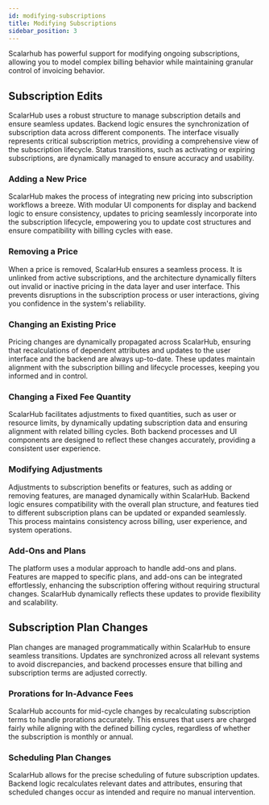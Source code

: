 ```yaml
---
id: modifying-subscriptions
title: Modifying Subscriptions
sidebar_position: 3
---
```


Scalarhub has powerful support for modifying ongoing subscriptions, allowing you to model complex billing behavior while maintaining granular control of invoicing behavior.

## Subscription Edits

ScalarHub uses a robust structure to manage subscription details and ensure seamless updates. Backend logic ensures the synchronization of subscription data across different components. The interface visually represents critical subscription metrics, providing a comprehensive view of the subscription lifecycle. Status transitions, such as activating or expiring subscriptions, are dynamically managed to ensure accuracy and usability.

### Adding a New Price

ScalarHub makes the process of integrating new pricing into subscription workflows a breeze. With modular UI components for display and backend logic to ensure consistency, updates to pricing seamlessly incorporate into the subscription lifecycle, empowering you to update cost structures and ensure compatibility with billing cycles with ease.

### Removing a Price

When a price is removed, ScalarHub ensures a seamless process. It is unlinked from active subscriptions, and the architecture dynamically filters out invalid or inactive pricing in the data layer and user interface. This prevents disruptions in the subscription process or user interactions, giving you confidence in the system's reliability.

### Changing an Existing Price

Pricing changes are dynamically propagated across ScalarHub, ensuring that recalculations of dependent attributes and updates to the user interface and the backend are always up-to-date. These updates maintain alignment with the subscription billing and lifecycle processes, keeping you informed and in control.

### Changing a Fixed Fee Quantity

ScalarHub facilitates adjustments to fixed quantities, such as user or resource limits, by dynamically updating subscription data and ensuring alignment with related billing cycles. Both backend processes and UI components are designed to reflect these changes accurately, providing a consistent user experience.

### Modifying Adjustments

Adjustments to subscription benefits or features, such as adding or removing features, are managed dynamically within ScalarHub. Backend logic ensures compatibility with the overall plan structure, and features tied to different subscription plans can be updated or expanded seamlessly. This process maintains consistency across billing, user experience, and system operations.

### Add-Ons and Plans

The platform uses a modular approach to handle add-ons and plans. Features are mapped to specific plans, and add-ons can be integrated effortlessly, enhancing the subscription offering without requiring structural changes. ScalarHub dynamically reflects these updates to provide flexibility and scalability.

## Subscription Plan Changes

Plan changes are managed programmatically within ScalarHub to ensure seamless transitions. Updates are synchronized across all relevant systems to avoid discrepancies, and backend processes ensure that billing and subscription terms are adjusted correctly.

### Prorations for In-Advance Fees

ScalarHub accounts for mid-cycle changes by recalculating subscription terms to handle prorations accurately. This ensures that users are charged fairly while aligning with the defined billing cycles, regardless of whether the subscription is monthly or annual.

### Scheduling Plan Changes

ScalarHub allows for the precise scheduling of future subscription updates. Backend logic recalculates relevant dates and attributes, ensuring that scheduled changes occur as intended and require no manual intervention.
